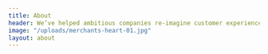 ```yaml
---
title: About
header: We’ve helped ambitious companies re-imagine customer experiences, create new models for growth and build new capabilities.
image: "/uploads/merchants-heart-01.jpg"
layout: about
---
```


